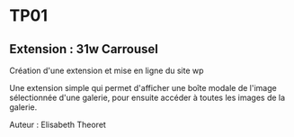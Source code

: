
# TP01

## Extension : 31w Carrousel

Création d'une extension et mise en ligne du site wp

Une extension simple qui permet d'afficher une boîte modale de l'image sélectionnée d'une galerie, pour ensuite accéder à toutes les images de la galerie.

Auteur : Elisabeth Theoret
